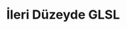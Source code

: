 ---
title: İleri Düzeyde GLSL
keywords: 
last_updated: 
tags: []
permalink: /advanced_opengl/advanced_glsl.html
sidebar: main_sidebar
---